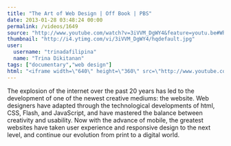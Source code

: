 ```yaml
---
title: "The Art of Web Design | Off Book | PBS"
date: 2013-01-28 03:48:24 00:00
permalink: /videos/1649
source: "http://www.youtube.com/watch?v=3iVVM_DgWY4&feature=youtu.be#When:16:38:03Z"
thumbnail: "http://i4.ytimg.com/vi/3iVVM_DgWY4/hqdefault.jpg"
user:
  username: "trinadafilipina"
  name: "Trina Dikitanan"
tags: ["documentary","web design"]
html: "<iframe width=\"640\" height=\"360\" src=\"http://www.youtube.com/embed/3iVVM_DgWY4?wmode=transparent&feature=oembed\" frameborder=\"0\" allowfullscreen></iframe>"
---
```


The explosion of the internet over the past 20 years has led to the development of one of the newest creative mediums: the website. Web designers have adapted through the technological developments of html, CSS, Flash, and JavaScript, and have mastered the balance between creativity and usability. Now with the advance of mobile, the greatest websites have taken user experience and responsive design to the next level, and continue our evolution from print to a digital world.